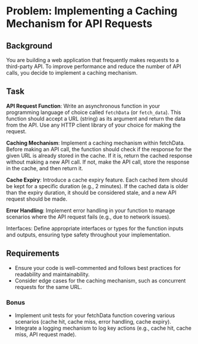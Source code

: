 # Problem: Implementing a Caching Mechanism for API Requests

## Background

You are building a web application that frequently makes requests to a third-party API. To improve performance and reduce the number of API calls, you decide to implement a caching mechanism.

## Task

**API Request Function**: Write an asynchronous function in your programming language of choice called `fetchData` (or `fetch_data`). This function should accept a URL (string) as its argument and return the data from the API. Use any HTTP client library of your choice for making the request.

**Caching Mechanism**: Implement a caching mechanism within fetchData. Before making an API call, the function should check if the response for the given URL is already stored in the cache. If it is, return the cached response without making a new API call. If not, make the API call, store the response in the cache, and then return it.

**Cache Expiry**: Introduce a cache expiry feature. Each cached item should be kept for a specific duration (e.g., 2 minutes). If the cached data is older than the expiry duration, it should be considered stale, and a new API request should be made.

**Error Handling**: Implement error handling in your function to manage scenarios where the API request fails (e.g., due to network issues).

Interfaces: Define appropriate interfaces or types for the function inputs and outputs, ensuring type safety throughout your implementation.

## Requirements

- Ensure your code is well-commented and follows best practices for readability and maintainability.
- Consider edge cases for the caching mechanism, such as concurrent requests for the same URL.

### Bonus

- Implement unit tests for your fetchData function covering various scenarios (cache hit, cache miss, error handling, cache expiry).
- Integrate a logging mechanism to log key actions (e.g., cache hit, cache miss, API request made).
